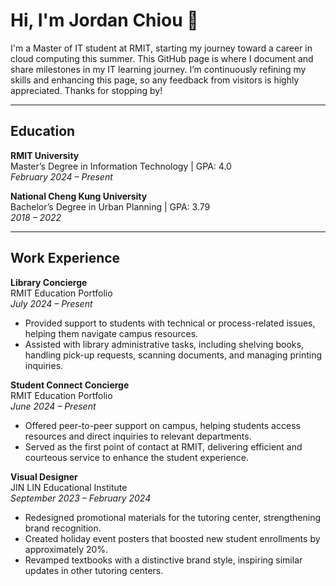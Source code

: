 # Hi, I'm Jordan Chiou 👋

I'm a Master of IT student at RMIT, starting my journey toward a career in cloud computing this summer. This GitHub page is where I document and share milestones in my IT learning journey. I’m continuously refining my skills and enhancing this page, so any feedback from visitors is highly appreciated. Thanks for stopping by!

---

## Education

**RMIT University**  
Master’s Degree in Information Technology | GPA: 4.0  
_February 2024 – Present_

**National Cheng Kung University**  
Bachelor’s Degree in Urban Planning | GPA: 3.79  
_2018 – 2022_

---

## Work Experience

**Library Concierge**  
RMIT Education Portfolio  
_July 2024 – Present_

- Provided support to students with technical or process-related issues, helping them navigate campus resources.
- Assisted with library administrative tasks, including shelving books, handling pick-up requests, scanning documents, and managing printing inquiries.

**Student Connect Concierge**  
RMIT Education Portfolio  
_June 2024 – Present_

- Offered peer-to-peer support on campus, helping students access resources and direct inquiries to relevant departments.
- Served as the first point of contact at RMIT, delivering efficient and courteous service to enhance the student experience.

**Visual Designer**  
JIN LIN Educational Institute  
_September 2023 – February 2024_

- Redesigned promotional materials for the tutoring center, strengthening brand recognition.
- Created holiday event posters that boosted new student enrollments by approximately 20%.
- Revamped textbooks with a distinctive brand style, inspiring similar updates in other tutoring centers.
